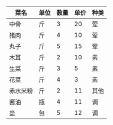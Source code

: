 | 菜名   | 单位 | 数量 | 单价 | 种类 |
|------|----|----|----|----|
| 中骨   | 斤  | 3  | 20 | 荤  |
| 猪肉   | 斤  | 4  | 10 | 荤  |
| 丸子   | 斤  | 5  | 15 | 荤  |
| 木耳   | 斤  | 2  | 10 | 素  |
| 生菜   | 斤  | 3  | 5  | 素  |
| 花菜   | 斤  | 4  | 3  | 素  |
| 赤水米粉 | 斤  | 2  | 11 | 其他 |
| 酱油   | 瓶  | 4  | 11 | 调  |
| 盐    | 包  | 5  | 12 | 调  |